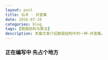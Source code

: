 ```yaml
---
layout: post
title: 仙术 - 并查集
date: 2016-07-18
categories: blog
tags: [数据结构与算法]
description: 本篇文章介绍数据结构中的一种-并查集。
---
```

### 正在编写中 先占个地方
